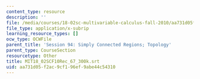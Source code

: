 ```yaml
---
content_type: resource
description: ''
file: /media/courses/18-02sc-multivariable-calculus-fall-2010/aa731d05f2ac9cf196ef9abe44c54310_MIT18_02SCF10Rec_67_300k.srt
file_type: application/x-subrip
learning_resource_types: []
ocw_type: OCWFile
parent_title: 'Session 94: Simply Connected Regions; Topology'
parent_type: CourseSection
resourcetype: Other
title: MIT18_02SCF10Rec_67_300k.srt
uid: aa731d05-f2ac-9cf1-96ef-9abe44c54310
---
```

